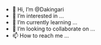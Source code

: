 - 👋 Hi, I’m @Dakingari
- 👀 I’m interested in ...
- 🌱 I’m currently learning ...
- 💞️ I’m looking to collaborate on ...
- 📫 How to reach me ...

<!---
Dakingari/Dakingari is a ✨ special ✨ repository because its `README.md` (this file) appears on your GitHub profile.
You can click the Preview link to take a look at your changes.
--->
